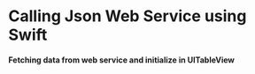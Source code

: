 # Calling Json Web Service using Swift 

#### Fetching data from web service and initialize in UITableView 